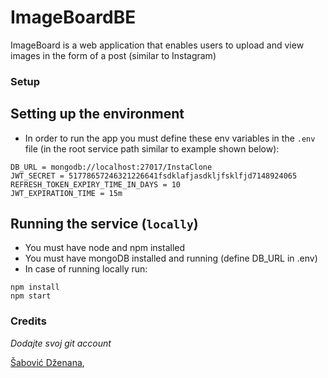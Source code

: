 # ImageBoardBE

ImageBoard is a web application that enables users to upload and view images in the form of a post (similar to Instagram)

### Setup

## Setting up the environment
- In order to run the app you must define these env variables in the `.env` file (in the root service path similar to example shown below):
```
DB_URL = mongodb://localhost:27017/InstaClone
JWT_SECRET = 51778657246321226641fsdklafjasdkljfsklfjd7148924065
REFRESH_TOKEN_EXPIRY_TIME_IN_DAYS = 10
JWT_EXPIRATION_TIME = 15m
```
## Running the service (`locally`)
- You must have node and npm installed
- You must have mongoDB installed and running (define DB_URL in .env)
- In case of running locally run:

```
npm install
npm start
```

### Credits
*Dodajte svoj git account* 

[Šabović Dženana](https://github.com/dsabovic1), 
